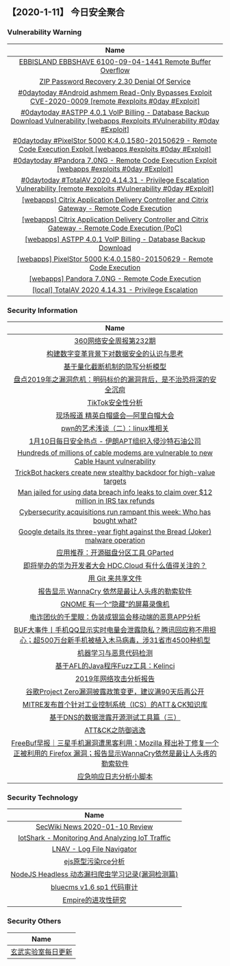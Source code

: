
 ##   【2020-1-11】 今日安全聚合


###  						       							Vulnerability Warning

|                             Name                             |
| :----------------------------------------------------------: |
|[EBBISLAND EBBSHAVE 6100-09-04-1441 Remote Buffer Overflow](https://cxsecurity.com/issue/WLB-2020010082)|
|[ZIP Password Recovery 2.30 Denial Of Service](https://cxsecurity.com/issue/WLB-2020010081)|
|[#0daytoday #Android ashmem Read-Only Bypasses Exploit CVE-2020-0009 [remote #exploits  #0day #Exploit]](http://0day.today/exploits/33793)|
|[#0daytoday #ASTPP 4.0.1 VoIP Billing - Database Backup Download Vulnerability [webapps #exploits #Vulnerability #0day #Exploit]](http://0day.today/exploits/33792)|
|[#0daytoday #PixelStor 5000 K:4.0.1580-20150629 - Remote Code Execution Exploit [webapps #exploits  #0day #Exploit]](http://0day.today/exploits/33791)|
|[#0daytoday #Pandora 7.0NG - Remote Code Execution Exploit  [webapps #exploits  #0day #Exploit]](http://0day.today/exploits/33790)|
|[#0daytoday #TotalAV 2020 4.14.31 - Privilege Escalation Vulnerability [remote #exploits #Vulnerability #0day #Exploit]](http://0day.today/exploits/33789)|
|[[webapps] Citrix Application Delivery Controller and Citrix Gateway - Remote Code Execution](https://www.exploit-db.com/exploits/47902)|
|[[webapps] Citrix Application Delivery Controller and Citrix Gateway - Remote Code Execution (PoC)](https://www.exploit-db.com/exploits/47901)|
|[[webapps] ASTPP 4.0.1 VoIP Billing - Database Backup Download](https://www.exploit-db.com/exploits/47900)|
|[[webapps] PixelStor 5000 K:4.0.1580-20150629 - Remote Code Execution](https://www.exploit-db.com/exploits/47899)|
|[[webapps] Pandora 7.0NG - Remote Code Execution](https://www.exploit-db.com/exploits/47898)|
|[[local] TotalAV 2020 4.14.31 - Privilege Escalation](https://www.exploit-db.com/exploits/47897)|

### 						        							Security Information
|                             Name                                    |
| :----------------------------------------------------------: |
|[360网络安全周报第232期](https://www.anquanke.com/post/id/197067)|
|[构建数字变革背景下对数据安全的认识与思考](https://www.anquanke.com/post/id/197008)|
|[基于量化截断机制的隐写分析模型](https://www.anquanke.com/post/id/196894)|
|[盘点2019年之漏洞危机：明码标价的漏洞背后，是不治恐将深的安全沉疴](https://www.anquanke.com/post/id/197014)|
|[TikTok安全性分析](https://www.anquanke.com/post/id/197004)|
|[现场报道  精英白帽盛会—阿里白帽大会](https://www.anquanke.com/post/id/196667)|
|[pwn的艺术浅谈（二）：linux堆相关](https://www.anquanke.com/post/id/196956)|
|[1月10日每日安全热点 - 伊朗APT组织入侵沙特石油公司](https://www.anquanke.com/post/id/197005)|
|[Hundreds of millions of cable modems are vulnerable to new Cable Haunt vulnerability](https://www.zdnet.com/article/hundreds-of-millions-of-cable-modems-are-vulnerable-to-new-cable-haunt-vulnerability/#ftag=RSSbaffb68)|
|[TrickBot hackers create new stealthy backdoor for high-value targets](https://www.zdnet.com/article/trickbot-hackers-create-new-stealthy-backdoor-for-high-value-targets/#ftag=RSSbaffb68)|
|[Man jailed for using data breach info leaks to claim over $12 million in IRS tax refunds](https://www.zdnet.com/article/man-jailed-for-using-data-breach-info-leaks-to-claim-over-12-million-in-irs-tax-refunds/#ftag=RSSbaffb68)|
|[Cybersecurity acquisitions run rampant this week: Who has bought what?](https://www.zdnet.com/article/cybersecurity-acquisitions-run-rampant-this-week-here-is-what-you-need-to-know/#ftag=RSSbaffb68)|
|[Google details its three-year fight against the Bread (Joker) malware operation](https://www.zdnet.com/article/google-details-its-fight-against-the-bread-joker-malware-operation/#ftag=RSSbaffb68)|
|[应用推荐：开源磁盘分区工具 GParted](https://linux.cn/article-11770-1.html?utm_source=rss&utm_medium=rss)|
|[即将举办的华为开发者大会 HDC.Cloud 有什么值得关注的？](https://linux.cn/article-11769-1.html?utm_source=rss&utm_medium=rss)|
|[用 Git 来共享文件](https://linux.cn/article-11768-1.html?utm_source=rss&utm_medium=rss)|
|[报告显示 WannaCry 依然是最让人头疼的勒索软件](https://linux.cn/article-11767-1.html?utm_source=rss&utm_medium=rss)|
|[GNOME 有一个“隐藏”的屏幕录像机](https://linux.cn/article-11766-1.html?utm_source=rss&utm_medium=rss)|
|[电诈团伙的千里眼：伪装成银监会移动端的恶意APP分析](https://www.freebuf.com/articles/terminal/223585.html)|
|[BUF大事件丨手机QQ显示实时电量会泄露隐私？腾讯回应称不用担心；超500万台新手机被植入木马病毒，涉31省市4500种机型](https://www.freebuf.com/news/225095.html)|
|[机器学习与恶意代码检测](https://www.freebuf.com/articles/others-articles/224051.html)|
|[基于AFL的Java程序Fuzz工具：Kelinci](https://www.freebuf.com/sectool/224294.html)|
|[2019年网络攻击分析报告](https://www.freebuf.com/articles/network/224409.html)|
|[谷歌Project Zero漏洞披露政策变更，建议满90天后再公开](https://www.freebuf.com/news/225059.html)|
|[MITRE发布首个针对工业控制系统（ICS）的ATT＆CK知识库](https://www.freebuf.com/news/224982.html)|
|[基于DNS的数据泄露开源测试工具篇（三）](https://www.freebuf.com/sectool/223929.html)|
|[ATT&CK之防御逃逸](https://www.freebuf.com/articles/network/223910.html)|
|[FreeBuf早报｜三星手机漏洞遭黑客利用；Mozilla 释出补丁修复一个正被利用的 Firefox 漏洞；报告显示WannaCry依然是最让人头疼的勒索软件](https://www.freebuf.com/news/225038.html)|
|[应急响应日志分析小脚本](https://www.freebuf.com/sectool/223446.html)|

### 						        							Security  Technology
|                             Name                                    |
| :----------------------------------------------------------: |
|[SecWiki News 2020-01-10 Review](http://www.sec-wiki.com/?2020-01-10)|
|[IotShark - Monitoring And Analyzing IoT Traffic](http://www.kitploit.com/2020/01/iotshark-monitoring-and-analyzing-iot.html)|
|[LNAV - Log File Navigator](http://www.kitploit.com/2020/01/lnav-log-file-navigator.html)|
|[ejs原型污染rce分析](http://xz.aliyun.com/t/7075)|
|[NodeJS Headless 动态漏扫爬虫学习记录(漏洞检测篇)](http://xz.aliyun.com/t/7070)|
|[bluecms v1.6 sp1 代码审计](http://xz.aliyun.com/t/7074)|
|[Empire的进攻性研究](http://xz.aliyun.com/t/7071)|

### 						        							Security  Others
|                             Name                                    |
| :----------------------------------------------------------: |
|[玄武实验室每日更新](https://weibo.com/p/1006065582522936/wenzhang?from=page_100606_profile&wvr=6&mod=wenzhangmore)|

